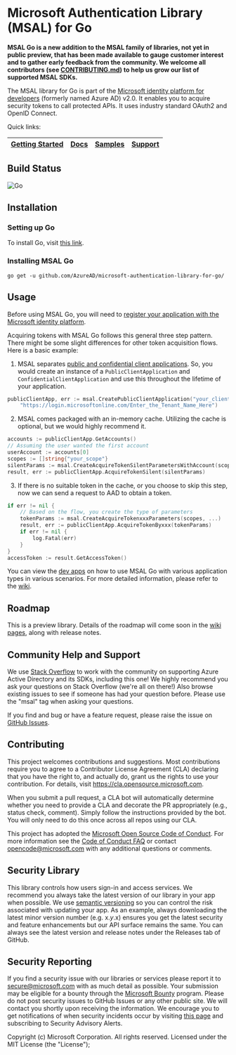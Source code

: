 # Microsoft Authentication Library (MSAL) for Go

**MSAL Go is a new addition to the MSAL family of libraries, not yet in public preview, that has been made available to gauge customer interest and to gather early feedback from the community. We welcome all contributors (see [CONTRIBUTING.md](https://github.com/AzureAD/microsoft-authentication-library-for-go/blob/dev/CONTRIBUTING.md)) to help us grow our list of supported MSAL SDKs.**

The MSAL library for Go is part of the [Microsoft identity platform for developers](https://aka.ms/aaddevv2) (formerly named Azure AD) v2.0. It enables you to acquire security tokens to call protected APIs. It uses industry standard OAuth2 and OpenID Connect.

Quick links:

| [Getting Started](https://docs.microsoft.com/azure/active-directory/develop/#quickstarts) | [Docs](https://github.com/AzureAD/microsoft-authentication-library-for-go/wiki) | [Samples](https://github.com/AzureAD/microsoft-authentication-library-for-go/tree/dev/examples) | [Support](README.md#community-help-and-support) |
| ------------------------------------------------------------------------------------------------------- | --------------------------------------------------------------------------------------------------------------------------------------------------- | ------------------------------------------------------------------------------------------ | ------------------------------------------------------------------------------------------------------------------ | 

## Build Status

![Go](https://github.com/AzureAD/microsoft-authentication-library-for-go/workflows/Go/badge.svg?branch=dev)

## Installation

### Setting up Go
To install Go, visit [this link](https://golang.org/dl/).

### Installing MSAL Go
`go get -u github.com/AzureAD/microsoft-authentication-library-for-go/`

## Usage
Before using MSAL Go, you will need to [register your application with the Microsoft identity platform](https://docs.microsoft.com/azure/active-directory/develop/quickstart-v2-register-an-app).

Acquiring tokens with MSAL Go follows this general three step pattern. There might be some slight differences for other token acquisition flows. Here is a basic example:
1. MSAL separates [public and confidential client applications](https://tools.ietf.org/html/rfc6749#section-2.1). So, you would create an instance of a `PublicClientApplication` and `ConfidentialClientApplication` and use this throughout the lifetime of your application.
```go
publicClientApp, err := msal.CreatePublicClientApplication("your_client_id",
    "https://login.microsoftonline.com/Enter_the_Tenant_Name_Here")
```

2. MSAL comes packaged with an in-memory cache. Utilizing the cache is optional, but we would highly recommend it.
```go
accounts := publicClientApp.GetAccounts()
// Assuming the user wanted the first account
userAccount := accounts[0]
scopes := []string{"your_scope"}
silentParams := msal.CreateAcquireTokenSilentParametersWithAccount(scopes, userAccount)
result, err := publicClientApp.AcquireTokenSilent(silentParams)
```

3. If there is no suitable token in the cache, or you choose to skip this step, now we can send a request to AAD to obtain a token. 
```go
if err != nil {
    // Based on the flow, you create the type of parameters
    tokenParams := msal.CreateAcquireTokenxxxParameters(scopes, ...)
    result, err := publicClientApp.AcquireTokenByxxx(tokenParams)
    if err != nil {
        log.Fatal(err)
    }
}
accessToken := result.GetAccessToken()
```

You can view the [dev apps](https://github.com/AzureAD/microsoft-authentication-library-for-go/tree/dev/test/devapps) on how to use MSAL Go with various application types in various scenarios. For more detailed information, please refer to the [wiki](https://github.com/AzureAD/microsoft-authentication-library-for-go/wiki).

## Roadmap

This is a preview library. Details of the roadmap will come soon in the [wiki pages](https://github.com/AzureAD/microsoft-authentication-library-for-go/wiki), along with release notes.

## Community Help and Support

We use [Stack Overflow](http://stackoverflow.com/questions/tagged/msal) to work with the community on supporting Azure Active Directory and its SDKs, including this one! We highly recommend you ask your questions on Stack Overflow (we're all on there!) Also browse existing issues to see if someone has had your question before. Please use the "msal" tag when asking your questions.

If you find and bug or have a feature request, please raise the issue on [GitHub Issues](https://github.com/AzureAD/microsoft-authentication-library-for-go/issues).

## Contributing

This project welcomes contributions and suggestions.  Most contributions require you to agree to a
Contributor License Agreement (CLA) declaring that you have the right to, and actually do, grant us
the rights to use your contribution. For details, visit https://cla.opensource.microsoft.com.

When you submit a pull request, a CLA bot will automatically determine whether you need to provide
a CLA and decorate the PR appropriately (e.g., status check, comment). Simply follow the instructions
provided by the bot. You will only need to do this once across all repos using our CLA.

This project has adopted the [Microsoft Open Source Code of Conduct](https://opensource.microsoft.com/codeofconduct/).
For more information see the [Code of Conduct FAQ](https://opensource.microsoft.com/codeofconduct/faq/) or
contact [opencode@microsoft.com](mailto:opencode@microsoft.com) with any additional questions or comments.

## Security Library

This library controls how users sign-in and access services. We recommend you always take the latest version of our library in your app when possible. We use [semantic versioning](http://semver.org) so you can control the risk associated with updating your app. As an example, always downloading the latest minor version number (e.g. x.*y*.x) ensures you get the latest security and feature enhancements but our API surface remains the same. You can always see the latest version and release notes under the Releases tab of GitHub.

## Security Reporting

If you find a security issue with our libraries or services please report it to [secure@microsoft.com](mailto:secure@microsoft.com) with as much detail as possible. Your submission may be eligible for a bounty through the [Microsoft Bounty](http://aka.ms/bugbounty) program. Please do not post security issues to GitHub Issues or any other public site. We will contact you shortly upon receiving the information. We encourage you to get notifications of when security incidents occur by visiting [this page](https://technet.microsoft.com/en-us/security/dd252948) and subscribing to Security Advisory Alerts.

Copyright (c) Microsoft Corporation.  All rights reserved. Licensed under the MIT License (the "License");


